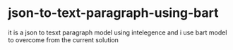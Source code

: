 # json-to-text-paragraph-using-bart
it is a json to tesxt paragraph model using intelegence and i use bart model to overcome from the current solution
